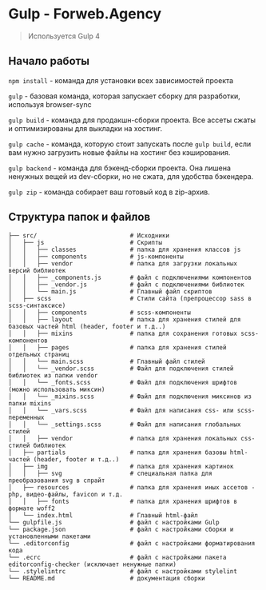 # Gulp - Forweb.Agency

> Используется Gulp 4

## Начало работы

`npm install` - команда для установки всех зависимостей проекта

`gulp` - базовая команда, которая запускает сборку для разработки, используя browser-sync

`gulp build` - команда для продакшн-сборки проекта. Все ассеты сжаты и оптимизированы для выкладки на хостинг.

`gulp cache` - команда, которую стоит запускать после `gulp build`, если вам нужно загрузить новые файлы на хостинг без кэширования.

`gulp backend` - команда для бэкенд-сборки проекта. Она лишена ненужных вещей из dev-сборки, но не сжата, для удобства бэкендера.

`gulp zip` - команда собирает ваш готовый код в zip-архив.

## Структура папок и файлов

```
├── src/                          # Исходники
│   ├── js                        # Скрипты
│   │   ├── classes               # папка для хранения классов js
│   │   ├── components            # js-компоненты
│   │   ├── vendor                # папка для загрузки локальных версий библиотек
│   │   ├── _components.js        # файл с подключениями компонентов
│   │   ├── _vendor.js            # файл с подключениями библиотек
│   │   └── main.js               # Главный файл скриптов
│   ├── scss                      # Стили сайта (препроцессор sass в scss-синтаксисе)
│   │   ├── components            # scss-компоненты
│   │   ├── layout                # папка для хранения стилей для базовых частей html (header, footer и т.д..)
│   │   ├── mixins                # папка для сохранения готовых scss-компонентов
│   │   ├── pages                 # папка для хранения стилей отдельных страниц
│   │   └── main.scss             # Главный файл стилей
│   │   └── _vendor.scss          # Файл для подключения стилей библиотек из папки vendor
│   │   └── _fonts.scss           # Файл для подключения шрифтов (можно использовать миксин)
│   │   └── _mixins.scss          # Файл для подключения миксинов из папки mixins
│   │   └── _vars.scss            # Файл для написания css- или scss-переменных
│   │   └── _settings.scss        # Файл для написания глобальных стилей
│   │   ├── vendor                # папка для хранения локальных css-стилей библиотек
│   ├── partials                  # папка для хранения базовы html-частей (header, footer и т.д..)
│   ├── img                       # папка для хранения картинок
│   │   ├── svg                   # специальная папка для преобразования svg в спрайт
│   ├── resources                 # папка для хранения иных ассетов - php, видео-файлы, favicon и т.д.
│   │   ├── fonts                 # папка для хранения шрифтов в формате woff2
│   └── index.html                # Главный html-файл
└── gulpfile.js                   # файл с настройками Gulp
└── package.json                  # файл с настройками сборки и установленными пакетами
└── .editorconfig                 # файл с настройками форматирования кода
└── .ecrc                         # файл с настройками пакета editorconfig-checker (исключает ненужные папки)
└── .stylelintrc                  # файл с настройками stylelint
└── README.md                     # документация сборки
```

